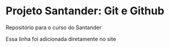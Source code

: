 # Projeto Santander: Git e Github

 Repositório para o curso do Santander

Essa linha foi adicionada diretamente no site
